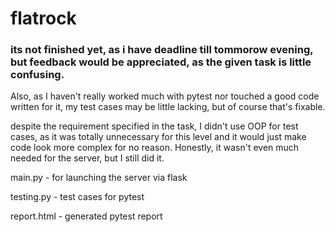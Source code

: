 # flatrock

### its not finished yet, as i have deadline till tommorow evening, but feedback would be appreciated, as the given task is little confusing.

Also, as I haven't really worked much with pytest nor touched a good code written for it, my test cases may be little lacking, but of course that's fixable.

despite the requirement specified in the task, I didn't use OOP for test cases, as it was totally unnecessary for this level and it would just make 
code look more complex for no reason. Honestly, it wasn't even much needed for the server, but I still did it.

main.py - for launching the server via flask

testing.py - test cases for pytest

report.html - generated pytest report
